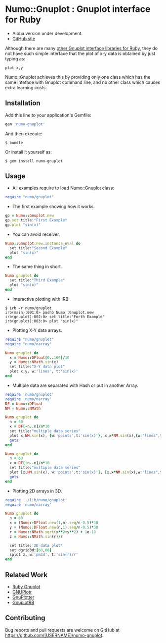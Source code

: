 # Numo::Gnuplot : Gnuplot interface for Ruby

* Alpha version under development.
* [GitHub site](https://github.com/masa16/numo-gnuplot)

Although there are many [other Gnuplot interface libraries for Ruby](https://github.com/masa16/numo-gnuplot#related-work),
they do not have such simple interface that
the plot of x-y data is obtained by just typing as:

    plot x,y

Numo::Gnuplot achieves this by providing only one class which has
the same inteface with Gnuplot command line, and no other class which
causes extra learning costs.

## Installation

Add this line to your application's Gemfile:

```ruby
gem 'numo-gnuplot'
```

And then execute:

    $ bundle

Or install it yourself as:

    $ gem install numo-gnuplot

## Usage

* All examples require to load Numo::Gnuplot class:
```ruby
require "numo/gnuplot"
```

* The first example showing how it works.
```ruby
gp = Numo::Gnuplot.new
gp.set title:"First Example"
gp.plot "sin(x)"
```

* You can avoid receiver.
```ruby
Numo::Gnuplot.new.instance_eval do
  set title:"Second Example"
  plot "sin(x)"
end
```

* The same thing in short.
```ruby
Numo.gnuplot do
  set title:"Third Example"
  plot "sin(x)"
end
```

* Interactive plotting with IRB:
```
$ irb -r numo/gnuplot
irb(main):001:0> pushb Numo::Gnuplot.new
irb(gnuplot):002:0> set title:"Forth Example"
irb(gnuplot):003:0> plot "sin(x)"
```

* Plotting X-Y data arrays.
```ruby
require "numo/gnuplot"
require "numo/narray"

Numo.gnuplot do
  x = Numo::DFloat[0..100]/10
  y = Numo::NMath.sin(x)
  set title:"X-Y data plot"
  plot x,y, w:'lines', t:'sin(x)'
end
```

* Multiple data are separated with Hash or put in another Array.
```ruby
require 'numo/gnuplot'
require 'numo/narray'
DF = Numo::DFloat
NM = Numo::NMath

Numo.gnuplot do
  n = 60
  x = DF[-n..n]/n*10
  set title:"multiple data series"
  plot x,NM.sin(x), {w:'points',t:'sin(x)'}, x,x*NM.sin(x),{w:"lines",t:'x*sin(x)'}
  gets
end

Numo.gnuplot do
  n = 60
  x = DF[-n..n]/n*10
  set title:"multiple data series"
  plot [x,NM.sin(x), w:'points',t:'sin(x)'], [x,x*NM.sin(x),w:"lines",t:'x*sin(x)']
  gets
end

```

* Plotting 2D arrays in 3D.
```ruby
require './lib/numo/gnuplot'
require 'numo/narray'

Numo.gnuplot do
  n = 60
  x = (Numo::DFloat.new(1,n).seq/n-0.5)*30
  y = (Numo::DFloat.new(n,1).seq/n-0.5)*30
  r = Numo::NMath.sqrt(x**2+y**2) + 1e-10
  z = Numo::NMath.sin(r)/r

  set title:'2D data plot'
  set dgrid3d:[60,60]
  splot z, w:'pm3d', t:'sin(r)/r'
end
```

## Related Work

* [Ruby Gnuplot](https://github.com/rdp/ruby_gnuplot/tree/master)
* [GNUPlotr](https://github.com/pbosetti/gnuplotr)
* [GnuPlotter](https://github.com/maasha/gnuplotter)
* [GnuplotRB](https://github.com/dilcom/gnuplotrb)

## Contributing

Bug reports and pull requests are welcome on GitHub at
https://github.com/[USERNAME]/numo-gnuplot.
